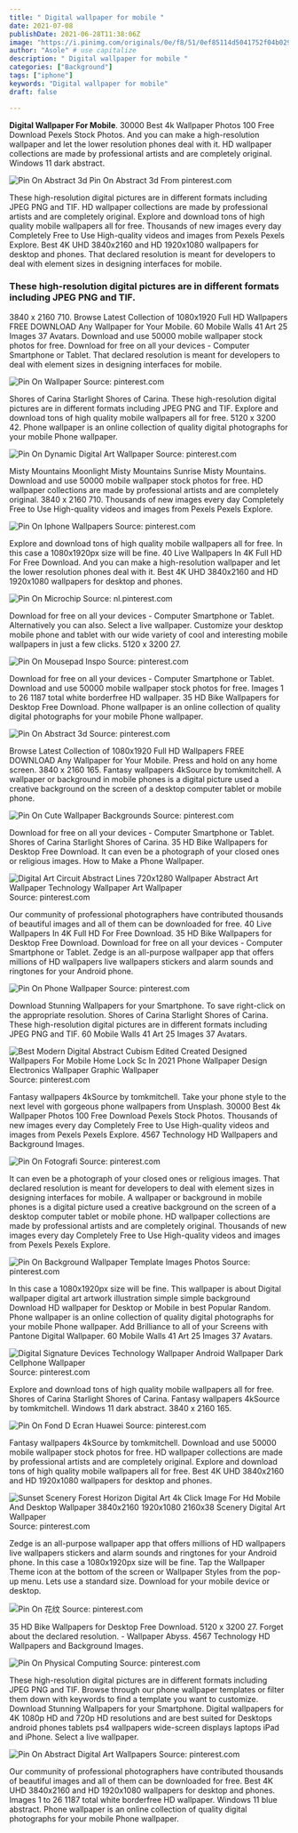 ```yaml
---
title: " Digital wallpaper for mobile "
date: 2021-07-08
publishDate: 2021-06-28T11:38:06Z
image: "https://i.pinimg.com/originals/0e/f8/51/0ef85114d5041752f04b0290956ef60a.jpg"
author: "Asole" # use capitalize
description: " Digital wallpaper for mobile "
categories: ["Background"]
tags: ["iphone"]
keywords: "Digital wallpaper for mobile"
draft: false

---
```



**Digital Wallpaper For Mobile**. 30000 Best 4k Wallpaper Photos 100 Free Download Pexels Stock Photos. And you can make a high-resolution wallpaper and let the lower resolution phones deal with it. HD wallpaper collections are made by professional artists and are completely original. Windows 11 dark abstract.

![Pin On Abstract 3d](https://i.pinimg.com/originals/44/d7/e0/44d7e043e817fd55db468471d4956120.jpg "Pin On Abstract 3d")
Pin On Abstract 3d From pinterest.com


These high-resolution digital pictures are in different formats including JPEG PNG and TIF. HD wallpaper collections are made by professional artists and are completely original. Explore and download tons of high quality mobile wallpapers all for free. Thousands of new images every day Completely Free to Use High-quality videos and images from Pexels Pexels Explore. Best 4K UHD 3840x2160 and HD 1920x1080 wallpapers for desktop and phones. That declared resolution is meant for developers to deal with element sizes in designing interfaces for mobile.

### These high-resolution digital pictures are in different formats including JPEG PNG and TIF.

3840 x 2160 710. Browse Latest Collection of 1080x1920 Full HD Wallpapers FREE DOWNLOAD Any Wallpaper for Your Mobile. 60 Mobile Walls 41 Art 25 Images 37 Avatars. Download and use 50000 mobile wallpaper stock photos for free. Download for free on all your devices - Computer Smartphone or Tablet. That declared resolution is meant for developers to deal with element sizes in designing interfaces for mobile.


![Pin On Wallpaper](https://i.pinimg.com/originals/b2/43/58/b243588bb82f54531a873383cb4c21e5.jpg "Pin On Wallpaper")
Source: pinterest.com

Shores of Carina Starlight Shores of Carina. These high-resolution digital pictures are in different formats including JPEG PNG and TIF. Explore and download tons of high quality mobile wallpapers all for free. 5120 x 3200 42. Phone wallpaper is an online collection of quality digital photographs for your mobile Phone wallpaper.

![Pin On Dynamic Digital Art Wallpaper](https://i.pinimg.com/originals/99/ab/c4/99abc4b2320c20143e3ac7919b16f618.png "Pin On Dynamic Digital Art Wallpaper")
Source: pinterest.com

Misty Mountains Moonlight Misty Mountains Sunrise Misty Mountains. Download and use 50000 mobile wallpaper stock photos for free. HD wallpaper collections are made by professional artists and are completely original. 3840 x 2160 710. Thousands of new images every day Completely Free to Use High-quality videos and images from Pexels Pexels Explore.

![Pin On Iphone Wallpapers](https://i.pinimg.com/originals/b4/b1/a4/b4b1a44c57052a0e2eb557bbc36c0b4d.jpg "Pin On Iphone Wallpapers")
Source: pinterest.com

Explore and download tons of high quality mobile wallpapers all for free. In this case a 1080x1920px size will be fine. 40 Live Wallpapers In 4K Full HD For Free Download. And you can make a high-resolution wallpaper and let the lower resolution phones deal with it. Best 4K UHD 3840x2160 and HD 1920x1080 wallpapers for desktop and phones.

![Pin On Microchip](https://i.pinimg.com/736x/4b/d7/36/4bd736493c615ce936cd9d32125755c0.jpg "Pin On Microchip")
Source: nl.pinterest.com

Download for free on all your devices - Computer Smartphone or Tablet. Alternatively you can also. Select a live wallpaper. Customize your desktop mobile phone and tablet with our wide variety of cool and interesting mobile wallpapers in just a few clicks. 5120 x 3200 27.

![Pin On Mousepad Inspo](https://i.pinimg.com/736x/5a/95/f7/5a95f7e0522fb7c3e258d3eb41ff6a60.jpg "Pin On Mousepad Inspo")
Source: pinterest.com

Download for free on all your devices - Computer Smartphone or Tablet. Download and use 50000 mobile wallpaper stock photos for free. Images 1 to 26 1187 total white borderfree HD wallpaper. 35 HD Bike Wallpapers for Desktop Free Download. Phone wallpaper is an online collection of quality digital photographs for your mobile Phone wallpaper.

![Pin On Abstract 3d](https://i.pinimg.com/originals/44/d7/e0/44d7e043e817fd55db468471d4956120.jpg "Pin On Abstract 3d")
Source: pinterest.com

Browse Latest Collection of 1080x1920 Full HD Wallpapers FREE DOWNLOAD Any Wallpaper for Your Mobile. Press and hold on any home screen. 3840 x 2160 165. Fantasy wallpapers 4kSource by tomkmitchell. A wallpaper or background in mobile phones is a digital picture used a creative background on the screen of a desktop computer tablet or mobile phone.

![Pin On Cute Wallpaper Backgrounds](https://i.pinimg.com/736x/91/c8/31/91c831c8b0ea2294303963faee769c0a.jpg "Pin On Cute Wallpaper Backgrounds")
Source: pinterest.com

Download for free on all your devices - Computer Smartphone or Tablet. Shores of Carina Starlight Shores of Carina. 35 HD Bike Wallpapers for Desktop Free Download. It can even be a photograph of your closed ones or religious images. How to Make a Phone Wallpaper.

![Digital Art Circuit Abstract Lines 720x1280 Wallpaper Abstract Art Wallpaper Technology Wallpaper Art Wallpaper](https://i.pinimg.com/736x/20/29/0d/20290d16acad3bfa49e687a085978f13.jpg "Digital Art Circuit Abstract Lines 720x1280 Wallpaper Abstract Art Wallpaper Technology Wallpaper Art Wallpaper")
Source: pinterest.com

Our community of professional photographers have contributed thousands of beautiful images and all of them can be downloaded for free. 40 Live Wallpapers In 4K Full HD For Free Download. 35 HD Bike Wallpapers for Desktop Free Download. Download for free on all your devices - Computer Smartphone or Tablet. Zedge is an all-purpose wallpaper app that offers millions of HD wallpapers live wallpapers stickers and alarm sounds and ringtones for your Android phone.

![Pin On Phone Wallpaper](https://i.pinimg.com/originals/3e/bb/1e/3ebb1ec77b065b2e8bb20433cb49ec17.jpg "Pin On Phone Wallpaper")
Source: pinterest.com

Download Stunning Wallpapers for your Smartphone. To save right-click on the appropriate resolution. Shores of Carina Starlight Shores of Carina. These high-resolution digital pictures are in different formats including JPEG PNG and TIF. 60 Mobile Walls 41 Art 25 Images 37 Avatars.

![Best Modern Digital Abstract Cubism Edited Created Designed Wallpapers For Mobile Home Lock Sc In 2021 Phone Wallpaper Design Electronics Wallpaper Graphic Wallpaper](https://i.pinimg.com/736x/16/4f/0c/164f0c72a4e60c1d92fdae61b10c9909.jpg "Best Modern Digital Abstract Cubism Edited Created Designed Wallpapers For Mobile Home Lock Sc In 2021 Phone Wallpaper Design Electronics Wallpaper Graphic Wallpaper")
Source: pinterest.com

Fantasy wallpapers 4kSource by tomkmitchell. Take your phone style to the next level with gorgeous phone wallpapers from Unsplash. 30000 Best 4k Wallpaper Photos 100 Free Download Pexels Stock Photos. Thousands of new images every day Completely Free to Use High-quality videos and images from Pexels Pexels Explore. 4567 Technology HD Wallpapers and Background Images.

![Pin On Fotografi](https://i.pinimg.com/564x/80/6c/44/806c44fa7cd319f52039256f6b83b84b.jpg "Pin On Fotografi")
Source: pinterest.com

It can even be a photograph of your closed ones or religious images. That declared resolution is meant for developers to deal with element sizes in designing interfaces for mobile. A wallpaper or background in mobile phones is a digital picture used a creative background on the screen of a desktop computer tablet or mobile phone. HD wallpaper collections are made by professional artists and are completely original. Thousands of new images every day Completely Free to Use High-quality videos and images from Pexels Pexels Explore.

![Pin On Background Wallpaper Template Images Photos](https://i.pinimg.com/736x/b2/15/09/b21509be892c81ba4b9407aa74ff29ad.jpg "Pin On Background Wallpaper Template Images Photos")
Source: pinterest.com

In this case a 1080x1920px size will be fine. This wallpaper is about Digital wallpaper digital art artwork illustration simple simple background Download HD wallpaper for Desktop or Mobile in best Popular Random. Phone wallpaper is an online collection of quality digital photographs for your mobile Phone wallpaper. Add Brilliance to all of your Screens with Pantone Digital Wallpaper. 60 Mobile Walls 41 Art 25 Images 37 Avatars.

![Digital Signature Devices Technology Wallpaper Android Wallpaper Dark Cellphone Wallpaper](https://i.pinimg.com/originals/6d/00/a1/6d00a1cada4ba9baec9d181ca5d7a9b4.jpg "Digital Signature Devices Technology Wallpaper Android Wallpaper Dark Cellphone Wallpaper")
Source: pinterest.com

Explore and download tons of high quality mobile wallpapers all for free. Shores of Carina Starlight Shores of Carina. Fantasy wallpapers 4kSource by tomkmitchell. Windows 11 dark abstract. 3840 x 2160 165.

![Pin On Fond D Ecran Huawei](https://i.pinimg.com/474x/44/b1/ce/44b1ce600732fce642c7eda440b021e0.jpg "Pin On Fond D Ecran Huawei")
Source: pinterest.com

Fantasy wallpapers 4kSource by tomkmitchell. Download and use 50000 mobile wallpaper stock photos for free. HD wallpaper collections are made by professional artists and are completely original. Explore and download tons of high quality mobile wallpapers all for free. Best 4K UHD 3840x2160 and HD 1920x1080 wallpapers for desktop and phones.

![Sunset Scenery Forest Horizon Digital Art 4k Click Image For Hd Mobile And Desktop Wallpaper 3840x2160 1920x1080 2160x38 Scenery Digital Art Wallpaper](https://i.pinimg.com/474x/d0/1a/17/d01a17b0db28c6bbac7d36f623b992ac.jpg "Sunset Scenery Forest Horizon Digital Art 4k Click Image For Hd Mobile And Desktop Wallpaper 3840x2160 1920x1080 2160x38 Scenery Digital Art Wallpaper")
Source: pinterest.com

Zedge is an all-purpose wallpaper app that offers millions of HD wallpapers live wallpapers stickers and alarm sounds and ringtones for your Android phone. In this case a 1080x1920px size will be fine. Tap the Wallpaper Theme icon at the bottom of the screen or Wallpaper Styles from the pop-up menu. Lets use a standard size. Download for your mobile device or desktop.

![Pin On 花纹](https://i.pinimg.com/736x/42/8e/d6/428ed66579ae3e17f78109b8a4e929f1.jpg "Pin On 花纹")
Source: pinterest.com

35 HD Bike Wallpapers for Desktop Free Download. 5120 x 3200 27. Forget about the declared resolution. - Wallpaper Abyss. 4567 Technology HD Wallpapers and Background Images.

![Pin On Physical Computing](https://i.pinimg.com/originals/d0/f1/5c/d0f15c42a5e2474bf4132d7bc02447d9.jpg "Pin On Physical Computing")
Source: pinterest.com

These high-resolution digital pictures are in different formats including JPEG PNG and TIF. Browse through our phone wallpaper templates or filter them down with keywords to find a template you want to customize. Download Stunning Wallpapers for your Smartphone. Digital wallpapers for 4K 1080p HD and 720p HD resolutions and are best suited for Desktops android phones tablets ps4 wallpapers wide-screen displays laptops iPad and iPhone. Select a live wallpaper.

![Pin On Abstract Digital Art Wallpapers](https://i.pinimg.com/originals/0e/f8/51/0ef85114d5041752f04b0290956ef60a.jpg "Pin On Abstract Digital Art Wallpapers")
Source: pinterest.com

Our community of professional photographers have contributed thousands of beautiful images and all of them can be downloaded for free. Best 4K UHD 3840x2160 and HD 1920x1080 wallpapers for desktop and phones. Images 1 to 26 1187 total white borderfree HD wallpaper. Windows 11 blue abstract. Phone wallpaper is an online collection of quality digital photographs for your mobile Phone wallpaper.

